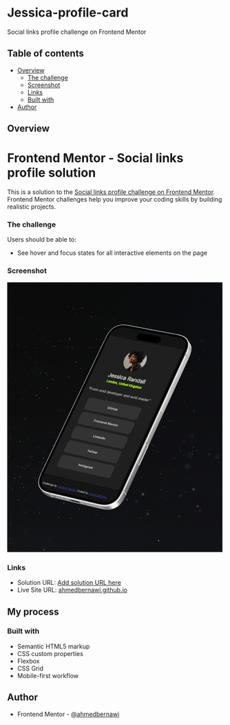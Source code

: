 # Jessica-profile-card
Social links profile challenge on Frontend Mentor


## Table of contents

- [Overview](#overview)
  - [The challenge](#the-challenge)
  - [Screenshot](#screenshot)
  - [Links](#links)
  - [Built with](#built-with)
- [Author](#author)

## Overview
# Frontend Mentor - Social links profile solution
This is a solution to the [Social links profile challenge on Frontend Mentor](https://www.frontendmentor.io/challenges/social-links-profile-UG32l9m6dQ). Frontend Mentor challenges help you improve your coding skills by building realistic projects. 
### The challenge

Users should be able to:

- See hover and focus states for all interactive elements on the page

### Screenshot

<img src="./Untitled.design.png" width="500" alt="Untitled design">

### Links

- Solution URL: [Add solution URL here](https://your-solution-url.com)
- Live Site URL: [ahmedbernawi.github.io](https://ahmedbernawi.github.io/Jessica-profile-card/)

## My process

### Built with

- Semantic HTML5 markup
- CSS custom properties
- Flexbox
- CSS Grid
- Mobile-first workflow

## Author

- Frontend Mentor - [@ahmedbernawi](https://www.frontendmentor.io/home)
